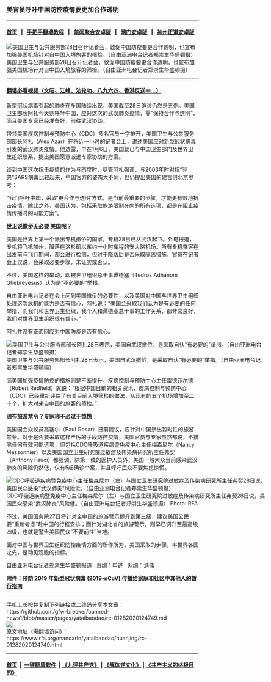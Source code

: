 ### 美官员呼吁中国防控疫情要更加合作透明
------------------------

#### [首页](https://github.com/gfw-breaker/banned-news1/blob/master/README.md) &nbsp;&nbsp;|&nbsp;&nbsp; [手把手翻墙教程](https://github.com/gfw-breaker/guides/wiki) &nbsp;&nbsp;|&nbsp;&nbsp; [禁闻聚合安卓版](https://github.com/gfw-breaker/bn-android) &nbsp;&nbsp;|&nbsp;&nbsp; [网门安卓版](https://github.com/oGate2/oGate) &nbsp;&nbsp;|&nbsp;&nbsp; [神州正道安卓版](https://github.com/SzzdOgate/update) 



<div id="headerimg">
 <img alt="美国卫生与公共服务部28日召开记者会，敦促中国防疫要更合作透明，也宣布加强美国机场针对自中国入境旅客的筛检。（自由亚洲电台记者郑崇生华盛顿摄）" src="https://www.rfa.org/mandarin/yataibaodao/huanjing/rc-01282020124749.html/1.jpg/@@images/cdfdeb0e-f172-4583-b487-840abbfb9e3f.jpeg" title="美国卫生与公共服务部28日召开记者会，敦促中国防疫要更合作透明，也宣布加强美国机场针对自中国入境旅客的筛检。（自由亚洲电台记者郑崇生华盛顿摄）"/>
 <div id="headerimgcontents">
  <div id="headerimgcaption">
   <span>
    美国卫生与公共服务部28日召开记者会，敦促中国防疫要更合作透明，也宣布加强美国机场针对自中国入境旅客的筛检。（自由亚洲电台记者郑崇生华盛顿摄）
   </span>
   <!-- zoomattribute -->
  </div>
  <!-- headerimgcaption -->
 </div>
 <!-- headerimagecontents -->
</div>

<hr/>


#### [翻墙必看视频（文昭、江峰、法轮功、八九六四、香港反送中...）](http://167.172.214.107/home.html)

<div id="storytext">
 <div>
  <div class="slot_header">
  </div>
 </div>
 <p>
  新型冠状病毒引起的肺炎在多国陆续出现，美国截至28日确诊仍然是五例。美国卫生部长阿扎今天则呼吁中国，应对这次的武汉肺炎疫情，需“保持合作与透明”，而且美国专家已经准备好，前往武汉协助。
 </p>
 <p>
  带领美国疾病控制与预防中心（CDC）多名官员一字排开，美国卫生与公共服务部部长阿扎（Alex Azar）在将近一小时的记者会上，讲述美国应对新型冠状病毒引发的武汉肺炎疫情。他透露，早在1月6日，美国就已与中国卫生部门及世界卫生组织联系，提出美国愿意派遣专家协助的方案。
 </p>
 <p>
  谈到中国这次抗击疫情的作为与态度时，尽管阿扎强调，与2003年时对抗“非典”SARS病毒比较起来，中国官方的姿态大不同，但仍提出美国的建言供北京参考：
 </p>
 <p>
  “我们呼吁中国，采取‘更合作与透明’方式，是当前最重要的步骤，才能更有效地抗击疫情。除此之外，美国认为，包括采取旅游限制在内的所有选项，都是在阻止疫情传播时的可能方案”。
 </p>
 <p>
 </p>
 <p>
 </p>
 <p>
  <b>
   世卫说撤侨无必要
  </b>
  <b>
  </b>
  <b>
   美国呢？
  </b>
 </p>
 <p>
  美国是世界上第一个派出专机撤侨的国家，专机28日已从武汉起飞。外电报道，专机将飞抵加州，降落在洛杉矶以东约一小时车程的安大略机场。所有专机乘客在出发前与飞行期间，都会进行检测，但对于降落后是否采取隔离措施，官员在记者会上仅说，会采取必要步骤，未证实或否认。
 </p>
 <p>
  不过，美国这样的举动，却被世卫组织总干事谭德塞（Tedros Adhanom Ghebreyesus）认为是“不必要的”举措。
 </p>
 <p>
  自由亚洲电台记者在会上问到美国撤侨的必要性，以及美国对中国与世界卫生组织处理这次危机的能力是否有信心，阿扎说：“美国会采取我们认为是有必要的任何举措，而我们和世界卫生组织，我个人和谭德塞总干事的工作关系，都非常良好，我们对世界卫生组织很有信心。”
 </p>
 <p>
  阿扎并没有正面回应对中国防疫是否有信心。
 </p>
 <p>
  <div class="image-inline captioned" style="width:680px;">
   <div style="width:680px;">
    <img alt="美国卫生与公共服务部部长阿扎28日表示，美国自武汉撤侨，是采取自认“有必要的”举措。（自由亚洲电台记者郑崇生华盛顿摄）" src="https://www.rfa.org/mandarin/yataibaodao/huanjing/rc-01282020124749.html/P1860350.JPG" title="美国卫生与公共服务部部长阿扎28日表示，美国自武汉撤侨，是采取自认“有必要的”举措。（自由亚洲电台记者郑崇生华盛顿摄）"/>
   </div>
   <div class="image-caption">
    <span style="width:680px;">
     美国卫生与公共服务部部长阿扎28日表示，美国自武汉撤侨，是采取自认“有必要的”举措。（自由亚洲电台记者郑崇生华盛顿摄）
    </span>
    <span class="copyright">
    </span>
   </div>
  </div>
 </p>
 <p>
  而美国加强疫情防控的措施则是不断提升。疾病控制与预防中心主任雷德菲尔德（Robert Redfield）就说：“根据中国目前的相关资讯，疾病控制与预防中心（CDC）已经重新评估了有关目前入境筛检的做法，从现有的五个机场增加至二十个，扩大对来自中国的旅客的筛检。”
 </p>
 <p>
  <b>
   颁布旅游禁令？专家称不必过于惊慌
  </b>
  <b>
  </b>
 </p>
 <p>
  美国国会众议员高塞尔（Paul Gosar）日前提议，应针对中国祭出暂时性的旅游禁令。对于是否要采取这样严厉的手段防控疫情，美国官员与专家虽然都说，不排除任何有效可能选项，但包括CDC呼吸道疾病暨免疫中心主任梅森尼尔（Nancy Messonnier）以及美国国立卫生研究院过敏症及传染病研究所主任弗契（Anthony Fauci）都强调，除第一线的医护人员外，美国一般大众当前感染武汉肺炎的风险仍然低，仅有5起确诊个案，并且呼吁民众不要焦虑惊慌。
 </p>
 <p>
  <div class="image-inline captioned" style="width:680px;">
   <div style="width:680px;">
    <img alt="CDC呼吸道疾病暨免疫中心主任梅森尼尔（左）与国立卫生研究院过敏症及传染病研究所主任弗契28日说，美国民众感染“武汉肺炎”风险低。（自由亚洲电台记者郑崇生华盛顿摄）" src="https://www.rfa.org/mandarin/yataibaodao/huanjing/rc-01282020124749.html/P1860325.JPG" title="CDC呼吸道疾病暨免疫中心主任梅森尼尔（左）与国立卫生研究院过敏症及传染病研究所主任弗契28日说，美国民众感染“武汉肺炎”风险低。（自由亚洲电台记者郑崇生华盛顿摄）"/>
   </div>
   <div class="image-caption">
    <span style="width:680px;">
     CDC呼吸道疾病暨免疫中心主任梅森尼尔（左）与国立卫生研究院过敏症及传染病研究所主任弗契28日说，美国民众感染“武汉肺炎”风险低。（自由亚洲电台记者郑崇生华盛顿摄）
    </span>
    <span class="copyright">
     Photo: RFA
    </span>
   </div>
  </div>
 </p>
 <p>
  不过，美国国务院27日将针对全中国的旅游警示提升到第三级，建议美国公民要“重新考虑”赴中国的行程安排；而针对湖北省的旅游警示，则早已调升至最高级四级，也就是警告美国民众“不要前往”当地。
 </p>
 <p>
  面对中国与世界卫生组织防控疫情方面的所作所为，美国采取的步骤，率世界各国之先，是动见观瞻的指标。
 </p>
 <p>
 </p>
 <p>
  自由亚洲电台记者郑崇生华盛顿报道   责编：申铧   网编：洪伟
 </p>
 <p>
 </p>
 <p>
  <b>
   <a class="external-link" href="http://www.cdc.gov/coronavirus/2019-ncov/guidance-prevent-spread-chinese.html">
    附件：预防 2019 年新型冠状病毒 (2019-nCoV) 传播给家庭和社区中其他人的暂行指南
   </a>
  </b>
 </p>
</div>

<hr/>
手机上长按并复制下列链接或二维码分享本文章：<br/>
https://github.com/gfw-breaker/banned-news1/blob/master/pages/yataibaodao/rc-01282020124749.md <br/>
<a href='https://github.com/gfw-breaker/banned-news1/blob/master/pages/yataibaodao/rc-01282020124749.md'><img src='https://github.com/gfw-breaker/banned-news1/blob/master/pages/yataibaodao/rc-01282020124749.md.png'/></a> <br/>
原文地址（需翻墙访问）：https://www.rfa.org/mandarin/yataibaodao/huanjing/rc-01282020124749.html


------------------------
#### [首页](https://github.com/gfw-breaker/banned-news1/blob/master/README.md) &nbsp;|&nbsp; [一键翻墙软件](https://github.com/gfw-breaker/nogfw/blob/master/README.md) &nbsp;| [《九评共产党》](https://github.com/gfw-breaker/9ping.md/blob/master/README.md#九评之一评共产党是什么) | [《解体党文化》](https://github.com/gfw-breaker/jtdwh.md/blob/master/README.md) | [《共产主义的终极目的》](https://github.com/gfw-breaker/gczydzjmd.md/blob/master/README.md)


<img src='http://gfw-breaker.win/banned-news/pages/yataibaodao/rc-01282020124749.md' width='0px' height='0px'/>
